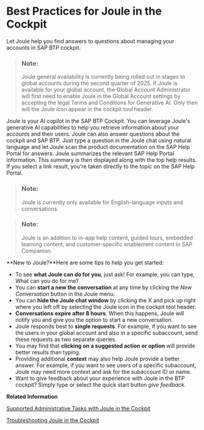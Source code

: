 <!-- loio20b5e3ed85a14925bb079feef6a105d3 -->

# Best Practices for Joule in the Cockpit

Let Joule help you find answers to questions about managing your accounts in SAP BTP cockpit.

> ### Note:  
> Joule general availability is currently being rolled out in stages to global accounts during the second quarter of 2025. If Joule is available for your global account, the Global Account Administrator will first need to enable Joule in the Global Account settings by accepting the legal Terms and Conditions for Generative AI. Only then will the Joule icon appear in the cockpit tool header.

Joule is your AI copilot in the SAP BTP Cockpit. You can leverage Joule's generative AI capabilities to help you retrieve information about your accounts and their users. Joule can also answer questions about the cockpit and SAP BTP. Just type a question in the Joule chat using natural language and let Joule scan the product documentation on the SAP Help Portal for answers. Joule summarizes the relevant SAP Help Portal information. This summary is then displayed along with the top help results. If you select a link result, you're taken directly to the topic on the SAP Help Portal.

> ### Note:  
> Joule is currently only available for English-language inputs and conversations.

> ### Note:  
> Joule is an addition to in-app help content, guided tours, embedded learning content, and customer-specific enablement content in SAP Companion.

**New to Joule?**Here are some tips to help you get started:

-   To see **what Joule can do for you**, just ask! For example, you can type, What can you do for me?
-   You can **start a new the conversation** at any time by clicking the *New Conversation* button in the Joule menu.
-   You can **hide the Joule chat window** by clicking the X and pick up right where you left off by selecting the Joule icon in the cockpit tool header.
-   **Conversations expire after 8 hours**. When this happens, Joule will notify you and give you the option to start a new conversation.
-   Joule responds best to **single requests**. For example, if you want to see the users in your global account and also in a specific subaccount, send these requests as two separate queries.
-   You may find that **clicking on a suggested action or option** will provide better results than typing.
-   Providing additional **context** may also help Joule provide a better answer. For example, if you want to see users of a specific subaccount, Joule may need more context and ask for the subaccount ID or name.
-   Want to give feedback about your experience with Joule in the BTP cockpit? Simply type or select the quick start button *give feedback*.

**Related Information**  


[Supported Administrative Tasks with Joule in the Cockpit](supported-administrative-tasks-with-joule-in-the-cockpit-88b02d5.md "Learn about the administrative tasks that Joule can perform for you in the SAP BTP cockpit.")

[Troubleshooting Joule in the Cockpit](https://help.sap.com/docs/BTP/65de2977205c403bbc107264b8eccf4b/e2d8e2c0ad914564bd02f8b0d2c526c7.html?locale=en-US&state=PRODUCTION&version=Cloud)

